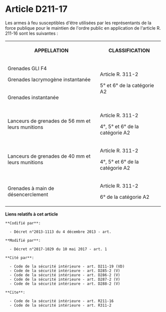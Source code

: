 # Article D211-17

Les armes à feu susceptibles d'être utilisées par les représentants de la force publique pour le maintien de l'ordre public
en application de l'article R. 211-16 sont les suivantes :

<table>
  <tbody>
    <tr>
      <th>

APPELLATION</th>
      <th>

CLASSIFICATION</th>
    </tr>
    <tr>
      <td>

Grenades GLI F4

Grenades lacrymogène instantanée</td>
      <td rowspan="2">

Article R. 311-2

5° et 6° de la catégorie A2</td>
    </tr>
    <tr>
      <td>

Grenades instantanée</td>
    </tr>
    <tr>
      <td>

Lanceurs de grenades de 56 mm et leurs munitions</td>
      <td>

Article R. 311-2

4°, 5° et 6° de la catégorie A2</td>
    </tr>
    <tr>
      <td>

Lanceurs de grenades de 40 mm et leurs munitions</td>
      <td>

Article R. 311-2

4°, 5° et 6° de la catégorie A2</td>
    </tr>
    <tr>
      <td>

Grenades à main de désencerclement</td>
      <td>

Article R. 311-2

6° de la catégorie A2</td>
    </tr>
  </tbody>
</table>

**Liens relatifs à cet article**

	**Codifié par**:

	  - Décret n°2013-1113 du 4 décembre 2013 - art.

	**Modifié par**:

	  - Décret n°2017-1029 du 10 mai 2017 - art. 1

	**Cité par**:

	  - Code de la sécurité intérieure - art. D211-19 (VD)
	  - Code de la sécurité intérieure - art. D285-2 (V)
	  - Code de la sécurité intérieure - art. D286-2 (V)
	  - Code de la sécurité intérieure - art. D287-2 (V)
	  - Code de la sécurité intérieure - art. D288-2 (V)

	**Cite**:

	  - Code de la sécurité intérieure - art. R211-16
	  - Code de la sécurité intérieure - art. R311-2
